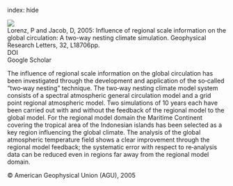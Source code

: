 index: hide

<div class="Citation">
    <div class="Citation-thumb CitationThumb-linked"  data-href="https://doi.org/10.1029/2005gl023351">
      <img src="https://static.claimspace.cloud/climate-study-static/refs/thumbs/9/Lorenz_and_Jacob_2005-thumb.png" />
    </div>

  <div class="Citation-body">
    <div class="Citation-text">Lorenz, P and Jacob, D, 2005: Influence of regional scale information on the global circulation: A two-way nesting climate simulation. <span class="Article-journal">Geophysical Research Letters, </span><span class="Article-volume">32, </span>L18706pp.</div>
    <div class="Citation-links">
      <div class="CitationLink" data-href="https://doi.org/10.1029/2005gl023351">
        <div class="CitationLink-icon CitationLink-Doi"></div>
        <div class="CitationLink-text">DOI</div>
      </div>
      <div class="CitationLink" data-href="https://scholar.google.com/scholar?q=10.1029/2005gl023351">
        <div class="CitationLink-icon CitationLink-Scholar"></div>
        <div class="CitationLink-text">Google Scholar</div>
      </div>
    </div>
  </div>
</div>

The influence of regional scale information on the global circulation has been investigated through the development and application of the so‐called “two‐way nesting” technique. The two‐way nesting climate model system consists of a spectral atmospheric general circulation model and a grid point regional atmospheric model. Two simulations of 10 years each have been carried out with and without the feedback of the regional model to the global model. For the regional model domain the Maritime Continent covering the tropical area of the Indonesian islands has been selected as a key region influencing the global climate. The analysis of the global atmospheric temperature field shows a clear improvement through the regional model feedback; the systematic error with respect to re‐analysis data can be reduced even in regions far away from the regional model domain.

<div class="Citation-copy">
&copy; American Geophysical Union (AGU), 2005
</div>